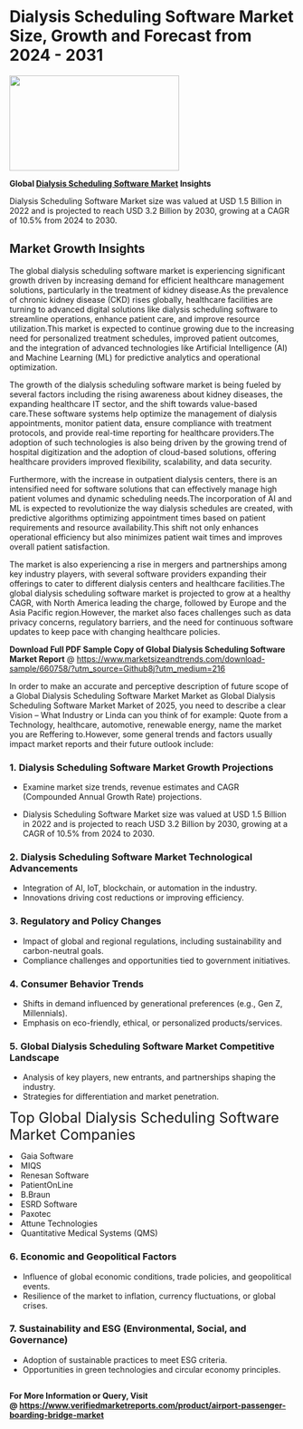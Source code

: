 <H1>Dialysis Scheduling Software Market Size, Growth and Forecast from 2024 - 2031</H1><img class="aligncenter size-medium wp-image-584254" src="https://thirdeyenews.in/wp-content/uploads/2024/09/Global-Market-Research-300x168.jpeg" alt="" width="300" height="168" /><p><strong>Global&nbsp;<a href="https://www.marketsizeandtrends.com/download-sample/660758/?utm_source=Github8j?utm_medium=216">Dialysis Scheduling Software Market</a> Insights</strong></p><p>Dialysis Scheduling Software Market size was valued at USD 1.5 Billion in 2022 and is projected to reach USD 3.2 Billion by 2030, growing at a CAGR of 10.5% from 2024 to 2030.</p><p><h2>Market Growth Insights</h2> <p>The global dialysis scheduling software market is experiencing significant growth driven by increasing demand for efficient healthcare management solutions, particularly in the treatment of kidney disease.As the prevalence of chronic kidney disease (CKD) rises globally, healthcare facilities are turning to advanced digital solutions like dialysis scheduling software to streamline operations, enhance patient care, and improve resource utilization.This market is expected to continue growing due to the increasing need for personalized treatment schedules, improved patient outcomes, and the integration of advanced technologies like Artificial Intelligence (AI) and Machine Learning (ML) for predictive analytics and operational optimization.</p> <p>The growth of the dialysis scheduling software market is being fueled by several factors including the rising awareness about kidney diseases, the expanding healthcare IT sector, and the shift towards value-based care.These software systems help optimize the management of dialysis appointments, monitor patient data, ensure compliance with treatment protocols, and provide real-time reporting for healthcare providers.The adoption of such technologies is also being driven by the growing trend of hospital digitization and the adoption of cloud-based solutions, offering healthcare providers improved flexibility, scalability, and data security.</p> <p>Furthermore, with the increase in outpatient dialysis centers, there is an intensified need for software solutions that can effectively manage high patient volumes and dynamic scheduling needs.The incorporation of AI and ML is expected to revolutionize the way dialysis schedules are created, with predictive algorithms optimizing appointment times based on patient requirements and resource availability.This shift not only enhances operational efficiency but also minimizes patient wait times and improves overall patient satisfaction.</p> <p>The market is also experiencing a rise in mergers and partnerships among key industry players, with several software providers expanding their offerings to cater to different dialysis centers and healthcare facilities.The global dialysis scheduling software market is projected to grow at a healthy CAGR, with North America leading the charge, followed by Europe and the Asia Pacific region.However, the market also faces challenges such as data privacy concerns, regulatory barriers, and the need for continuous software updates to keep pace with changing healthcare policies.</p> <p><span class=""><strong>Download Full PDF Sample Copy of Global Dialysis Scheduling Software Market Report</strong> @ <a href="https://www.marketsizeandtrends.com/download-sample/660758/?utm_source=Github8j?utm_medium=216" target="_blank">https://www.marketsizeandtrends.com/download-sample/660758/?utm_source=Github8j?utm_medium=216</a></span></p><p>In order to make an accurate and perceptive description of future scope of a Global&nbsp;Dialysis Scheduling Software Market Market as Global&nbsp;Dialysis Scheduling Software Market Market of 2025, you need to describe a clear Vision &ndash; What Industry or Linda can you think of for example: Quote from a Technology, healthcare, automotive, renewable energy, name the market you are Reffering to.However, some general trends and factors usually impact market reports and their future outlook include:</p><h3>1.&nbsp;<strong>Dialysis Scheduling Software Market Growth Projections</strong></h3><ul><li>Examine market size trends, revenue estimates and CAGR (Compounded Annual Growth Rate) projections.</li><li><p>Dialysis Scheduling Software Market size was valued at USD 1.5 Billion in 2022 and is projected to reach USD 3.2 Billion by 2030, growing at a CAGR of 10.5% from 2024 to 2030.</p></li></ul><h3>2.&nbsp;<strong>Dialysis Scheduling Software Market Technological Advancements</strong></h3><ul><li>Integration of AI, IoT, blockchain, or automation in the industry.</li><li>Innovations driving cost reductions or improving efficiency.</li></ul><h3>3.&nbsp;<strong>Regulatory and Policy Changes</strong></h3><ul><li>Impact of global and regional regulations, including sustainability and carbon-neutral goals.</li><li>Compliance challenges and opportunities tied to government initiatives.</li></ul><h3>4.&nbsp;<strong>Consumer Behavior Trends</strong></h3><ul><li>Shifts in demand influenced by generational preferences (e.g., Gen Z, Millennials).</li><li>Emphasis on eco-friendly, ethical, or personalized products/services.</li></ul><h3>5.&nbsp;<strong>Global Dialysis Scheduling Software Market Competitive Landscape</strong></h3><ul><li>Analysis of key players, new entrants, and partnerships shaping the industry.</li><li>Strategies for differentiation and market penetration.</li></ul><p data-pm-slice="1 1 []"><span style="color: inherit; font-family: inherit; font-size: 25px;">Top Global Dialysis Scheduling Software Market Companies</span></p><div class="" data-test-id=""><p><li>Gaia Software</li><li> MIQS</li><li> Renesan Software</li><li> PatientOnLine</li><li> B.Braun</li><li> ESRD Software</li><li> Paxotec</li><li> Attune Technologies</li><li> Quantitative Medical Systems (QMS)</li></p></div><h3>6.&nbsp;<strong>Economic and Geopolitical Factors</strong></h3><ul><li>Influence of global economic conditions, trade policies, and geopolitical events.</li><li>Resilience of the market to inflation, currency fluctuations, or global crises.</li></ul><h3>7.&nbsp;<strong>Sustainability and ESG (Environmental, Social, and Governance)</strong></h3><ul><li>Adoption of sustainable practices to meet ESG criteria.</li><li>Opportunities in green technologies and circular economy principles.</li></ul><h2><strong style="font-size: 14px;">For More Information or Query, Visit @&nbsp;</strong><a style="background-color: #ffffff; font-size: 14px;" href="https://www.marketsizeandtrends.com/report/dialysis-scheduling-software-market/" target="_blank">https://www.verifiedmarketreports.com/product/airport-passenger-boarding-bridge-market</a></h2>